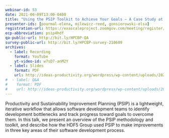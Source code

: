 ```yaml
---
webinar-id: 53
date: 2021-06-09T13:00-0400
title: "Using the PSIP Toolkit to Achieve Your Goals – A Case Study at The HDF Group"
presenter-ids: [pourmal-elena, milewicz-reed, gonsiorowski-elsa]
registration-url: https://exascaleproject.zoomgov.com/meeting/register/vJItdOqtqD4uHWFp_SCGelX6Zxdiuw6Hm7o
ecp-abbreviation: psip4hdf
qa-public-url: http://bit.ly/HPCBP-QA
survey-public-url: http://bit.ly/HPCBP-survey-210609
archives:
  - label: Recording
    format: YouTube
    yt-video-id: w7sD7-anM2Y
  - label: Slides
    format: PDF
    url: http://ideas-productivity.org/wordpress/wp-content/uploads/2021/06/hpcbp053-psip4hdf.pdf
#  - label: Q&A
#    format: PDF
#    url: http://ideas-productivity.org/wordpress/wp-content/uploads/2020/07/webinar043-spack-qa.pdf
---
```

Productivity and Sustainability Improvement Planning (PSIP) is a lightweight, iterative workflow that allows software development teams to identify development bottlenecks and track progress toward goals to overcome them. In this talk, we present an overview of the PSIP methodology and toolkit, and describe how the HDF5 Group used PSIP to make improvements in three key areas of their software development process.
